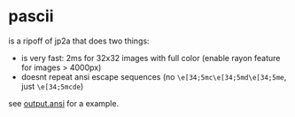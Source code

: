 # pascii

is a ripoff of jp2a that does two things:

- is very fast: 2ms for 32x32 images with full color (enable rayon feature for images > 4000px)
- doesnt repeat ansi escape sequences (no `\e[34;5mc\e[34;5md\e[34;5me`, just `\e[34;5mcde`)

see [output.ansi](https://github.com/bend-n/pascii/blob/master/output.ansi) for a example.